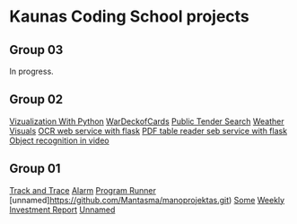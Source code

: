 # Kaunas Coding School projects

## Group 03

In progress.

## Group 02 

[Vizualization With Python](https://github.com/IgneGec/Visualisation-with-Python)
[WarDeckofCards](https://github.com/MrGenQ/WarDeckOfCards)
[Public Tender Search](https://github.com/Lisinasa/Public-TENDERs-autosearcher1)
[Weather Visuals](https://github.com/IgneGec/Weather-Visuals.git)
[OCR web service with flask](https://github.com/IamMoma/OCRpy)
[PDF table reader seb service with flask](https://github.com/RyGintas/kcs_project.git)
[Object recognition in video](https://github.com/eXTure/coding-school-project)

## Group 01

[Track and Trace](https://github.com/Fumitus/track_and_trace_project.git)
[Alarm](https://github.com/shyrshe/Python-so-so-green.git)
[Program Runner](https://github.com/Titas212/Mano-projektas.git)
[unnamed]https://github.com/Mantasma/manoprojektas.git)
[Some](https://github.com/arthurbulota/pyth.git)
[Weekly Investment Report](https://github.com/yomajo/Weekly-Investment-Report.git)
[Unnamed](https://github.com/Shliosen/pirmas-projektas.git)
